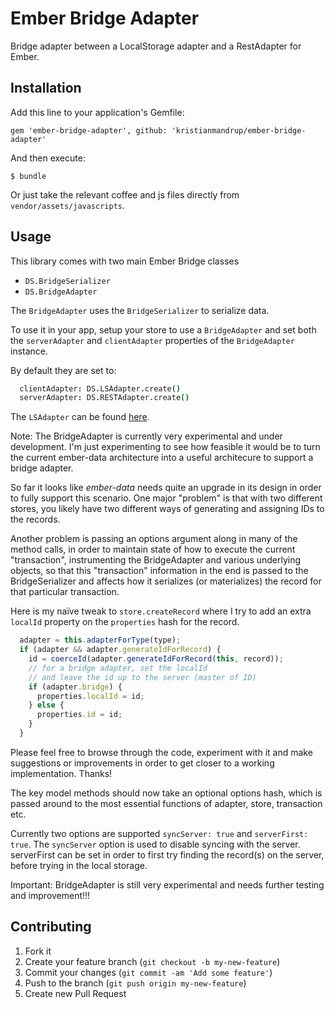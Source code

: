 # Ember Bridge Adapter

Bridge adapter between a LocalStorage adapter and a RestAdapter for Ember.

## Installation

Add this line to your application's Gemfile:

    gem 'ember-bridge-adapter', github: 'kristianmandrup/ember-bridge-adapter'

And then execute:

    $ bundle

Or just take the relevant coffee and js files directly from `vendor/assets/javascripts`.

## Usage

This library comes with two main Ember Bridge classes

* `DS.BridgeSerializer`
* `DS.BridgeAdapter`

The `BridgeAdapter` uses the `BridgeSerializer` to serialize data.

To use it in your app, setup your store to use a `BridgeAdapter` and set both the `serverAdapter` and `clientAdapter` properties of the `BridgeAdapter` instance.

By default they are set to:

```coffeescript
  clientAdapter: DS.LSAdapter.create()
  serverAdapter: DS.RESTAdapter.create()
```

The `LSAdapter` can be found [here](https://github.com/rpflorence/ember-localstorage-adapter).

Note: The BridgeAdapter is currently very experimental and under development. 
I'm just experimenting to see how feasible it would be to turn the current ember-data architecture into a useful architecure to support a bridge adapter. 

So far it looks like *ember-data* needs quite an upgrade in its design in order to fully support this scenario. One major "problem" is that with two different stores, you likely have two different ways of generating and assigning IDs to the records. 

Another problem is passing an options argument along in many of the method calls, in order to maintain state of how to execute the current "transaction", instrumenting the BridgeAdapter and various underlying objects, so that this "transaction" information in the end is passed to the BridgeSerializer and affects how it serializes (or materializes) the record for that particular transaction.

Here is my naïve tweak to `store.createRecord` where I try to add an extra `localId` property on the `properties` hash for the record.

```javascript
  adapter = this.adapterForType(type);      
  if (adapter && adapter.generateIdForRecord) {
    id = coerceId(adapter.generateIdForRecord(this, record));
    // for a bridge adapter, set the localId 
    // and leave the id up to the server (master of ID)
    if (adapter.bridge) {
      properties.localId = id;  
    } else {
      properties.id = id;  
    }        
  }
```

Please feel free to browse through the code, experiment with it and make suggestions or improvements in order to get closer to a working implementation. Thanks!

The key model methods should now take an optional options hash, which is passed around to the most essential functions of adapter, store, transaction etc.

Currently two options are supported `syncServer: true` and `serverFirst: true`.
The `syncServer` option is used to disable syncing with the server.
serverFirst can be set in order to first try finding the record(s) on the server, before trying in the local storage. 

Important: BridgeAdapter is still very experimental and needs further testing and improvement!!!


## Contributing

1. Fork it
2. Create your feature branch (`git checkout -b my-new-feature`)
3. Commit your changes (`git commit -am 'Add some feature'`)
4. Push to the branch (`git push origin my-new-feature`)
5. Create new Pull Request
